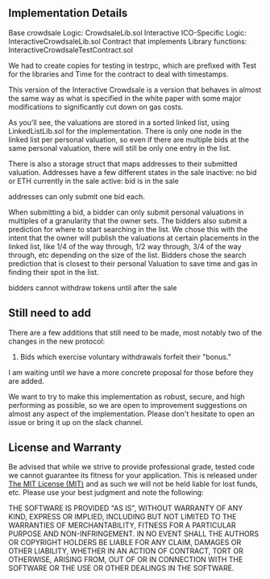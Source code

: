 ## Implementation Details

Base crowdsale Logic: CrowdsaleLib.sol
Interactive ICO-Specific Logic: InteractiveCrowdsaleLib.sol
Contract that implements Library functions:  InteractiveCrowdsaleTestContract.sol

We had to create copies for testing in testrpc, which are prefixed with Test for the libraries and Time for the contract to deal with timestamps.

This version of the Interactive Crowdsale is a version that behaves in almost the same way as what is specified in the white paper with some major modifications to significantly cut down on gas costs.


As you'll see, the valuations are stored in a sorted linked list, using LinkedListLib.sol for the implementation.  There is only one node in the linked list per personal valuation, so even if there are multiple bids at the same personal valuation, there will still be only one entry in the list.

There is also a storage struct that maps addresses to their submitted valuation.  Addresses have a few different states in the sale
inactive: no bid or ETH currently in the sale
active: bid is in the sale

addresses can only submit one bid each.

When submitting a bid, a bidder can only submit personal valuations in multiples of a granularity that the owner sets.  The bidders also submit a prediction for where to start searching in the list.  We chose this with the intent that the owner will publish the valuations at certain placements in the linked list, like 1/4 of the way through, 1/2 way through, 3/4 of the way through, etc depending on the size of the list.  Bidders chose the search prediction that is closest to their personal Valuation to save time and gas in finding their spot in the list.


bidders cannot withdraw tokens until after the sale

## Still need to add

There are a few additions that still need to be made, most notably two of the changes in the new protocol:

1. Bids which exercise voluntary withdrawals forfeit their "bonus."

I am waiting until we have a more concrete proposal for those before they are added.

We want to try to make this implementation as robust, secure, and high performing as possible, so we are open to improvement suggestions on almost any aspect of the implementation.  Please don't hesitate to open an issue or bring it up on the slack channel.

## License and Warranty

Be advised that while we strive to provide professional grade, tested code we cannot guarantee its fitness for your application. This is released under [The MIT License (MIT)](https://github.com/Majoolr/ethereum-libraries/blob/master/LICENSE "MIT License") and as such we will not be held liable for lost funds, etc. Please use your best judgment and note the following:

THE SOFTWARE IS PROVIDED "AS IS", WITHOUT WARRANTY OF ANY KIND, EXPRESS OR IMPLIED, INCLUDING BUT NOT LIMITED TO THE WARRANTIES OF MERCHANTABILITY, FITNESS FOR A PARTICULAR PURPOSE AND NON-INFRINGEMENT. IN NO EVENT SHALL THE AUTHORS OR COPYRIGHT HOLDERS BE LIABLE FOR ANY CLAIM, DAMAGES OR OTHER LIABILITY, WHETHER IN AN ACTION OF CONTRACT, TORT OR OTHERWISE, ARISING FROM, OUT OF OR IN CONNECTION WITH THE SOFTWARE OR THE USE OR OTHER DEALINGS IN THE SOFTWARE.

